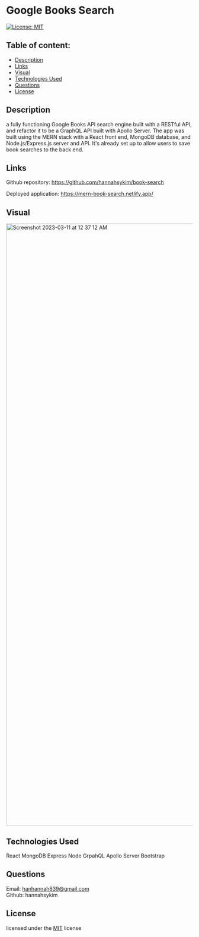
# Google Books Search

[![License: MIT](https://img.shields.io/badge/license-MIT-blue)](https://opensource.org/licenses/MIT)

## Table of content: 

- [Description](#description)
- [Links](#links)
- [Visual](#visual)
- [Technologies Used](#technologies)
- [Questions](#questions)
- [License](#license)

## Description <a id="description"></a>

a fully functioning Google Books API search engine built with a RESTful API, and refactor it to be a GraphQL API built with Apollo Server. The app was built using the MERN stack with a React front end, MongoDB database, and Node.js/Express.js server and API. It's already set up to allow users to save book searches to the back end.

## Links <a id="links"></a>
Github repository:
https://github.com/hannahsykim/book-search

Deployed application: 
https://mern-book-search.netlify.app/

## Visual <a id="visual"></a>
<img width="1624" alt="Screenshot 2023-03-11 at 12 37 12 AM" src="https://user-images.githubusercontent.com/113808775/224474387-bec60a88-aefe-4df8-ae6d-698eba1d3f0f.png">


## Technologies Used <a id="technologies"></a>
React
MongoDB
Express
Node
GrpahQL
Apollo Server
Bootstrap

## Questions <a id="questions"></a>

  Email: hanhannah839@gmail.com
  <br>
  Github: hannahsykim

## License <a id="license"></a>
 licensed under the [MIT](https://opensource.org/licenses/MIT) license

